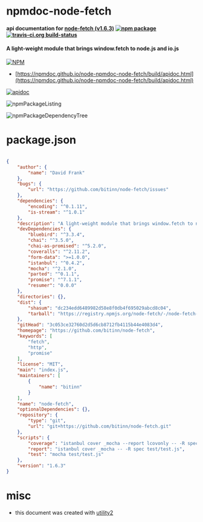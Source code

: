 # npmdoc-node-fetch

#### api documentation for  [node-fetch (v1.6.3)](https://github.com/bitinn/node-fetch)  [![npm package](https://img.shields.io/npm/v/npmdoc-node-fetch.svg?style=flat-square)](https://www.npmjs.org/package/npmdoc-node-fetch) [![travis-ci.org build-status](https://api.travis-ci.org/npmdoc/node-npmdoc-node-fetch.svg)](https://travis-ci.org/npmdoc/node-npmdoc-node-fetch)

#### A light-weight module that brings window.fetch to node.js and io.js

[![NPM](https://nodei.co/npm/node-fetch.png?downloads=true&downloadRank=true&stars=true)](https://www.npmjs.com/package/node-fetch)

- [https://npmdoc.github.io/node-npmdoc-node-fetch/build/apidoc.html](https://npmdoc.github.io/node-npmdoc-node-fetch/build/apidoc.html)

[![apidoc](https://npmdoc.github.io/node-npmdoc-node-fetch/build/screenCapture.buildCi.browser.%252Ftmp%252Fbuild%252Fapidoc.html.png)](https://npmdoc.github.io/node-npmdoc-node-fetch/build/apidoc.html)

![npmPackageListing](https://npmdoc.github.io/node-npmdoc-node-fetch/build/screenCapture.npmPackageListing.svg)

![npmPackageDependencyTree](https://npmdoc.github.io/node-npmdoc-node-fetch/build/screenCapture.npmPackageDependencyTree.svg)



# package.json

```json

{
    "author": {
        "name": "David Frank"
    },
    "bugs": {
        "url": "https://github.com/bitinn/node-fetch/issues"
    },
    "dependencies": {
        "encoding": "^0.1.11",
        "is-stream": "^1.0.1"
    },
    "description": "A light-weight module that brings window.fetch to node.js and io.js",
    "devDependencies": {
        "bluebird": "^3.3.4",
        "chai": "^3.5.0",
        "chai-as-promised": "^5.2.0",
        "coveralls": "^2.11.2",
        "form-data": ">=1.0.0",
        "istanbul": "^0.4.2",
        "mocha": "^2.1.0",
        "parted": "^0.1.1",
        "promise": "^7.1.1",
        "resumer": "0.0.0"
    },
    "directories": {},
    "dist": {
        "shasum": "dc234edd6489982d58e8f0db4f695029abcd8c04",
        "tarball": "https://registry.npmjs.org/node-fetch/-/node-fetch-1.6.3.tgz"
    },
    "gitHead": "3c053ce32760d2d5d6cb8712fb4115b44e4083d4",
    "homepage": "https://github.com/bitinn/node-fetch",
    "keywords": [
        "fetch",
        "http",
        "promise"
    ],
    "license": "MIT",
    "main": "index.js",
    "maintainers": [
        {
            "name": "bitinn"
        }
    ],
    "name": "node-fetch",
    "optionalDependencies": {},
    "repository": {
        "type": "git",
        "url": "git+https://github.com/bitinn/node-fetch.git"
    },
    "scripts": {
        "coverage": "istanbul cover _mocha --report lcovonly -- -R spec test/test.js && cat ./coverage/lcov.info | coveralls",
        "report": "istanbul cover _mocha -- -R spec test/test.js",
        "test": "mocha test/test.js"
    },
    "version": "1.6.3"
}
```



# misc
- this document was created with [utility2](https://github.com/kaizhu256/node-utility2)
